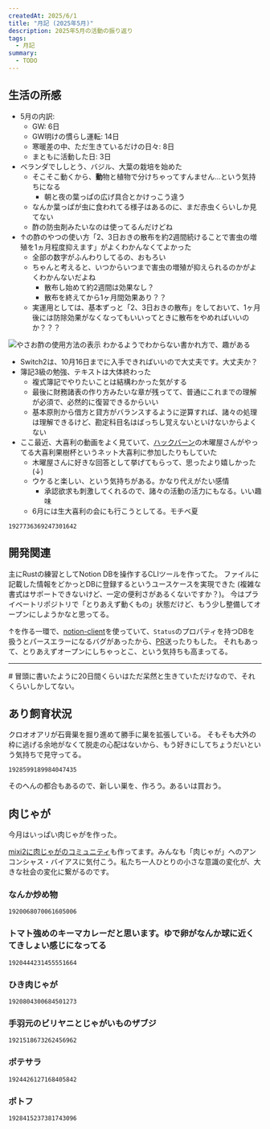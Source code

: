 ```yaml
---
createdAt: 2025/6/1
title: "月記 (2025年5月)"
description: 2025年5月の活動の振り返り
tags: 
  - 月記
summary:
  - TODO
---
```


## 生活の所感

* 5月の内訳:
  * GW: 6日
  * GW明けの慣らし運転: 14日
  * 寒暖差の中、ただ生きているだけの日々: 8日
  * まともに活動した日: 3日
* ベランダでししとう、バジル、大葉の栽培を始めた
  * そこそこ動くから、**動**物と植物で分けちゃってすんません…という気持ちになる
    * 朝と夜の葉っぱの広げ具合とかけっこう違う
  * なんか葉っぱが虫に食われてる様子はあるのに、まだ赤虫くらいしか見てない
  * 酢の防虫剤みたいなのは使ってるんだけどね
* ↑の酢のやつの使い方「2、3日おきの散布を約2週間続けることで害虫の増殖を1ヵ月程度抑えます」がよくわかんなくてよかった
  * 全部の数字がふんわりしてるの、おもろい
  * ちゃんと考えると、いつからいつまで害虫の増殖が抑えられるのかがよくわかんないだよね
    * 散布し始めて約2週間は効果なし？
    * 散布を終えてから1ヶ月間効果あり？？
  * 実運用としては、基本ずっと「2、3日おきの散布」をしておいて、1ヶ月後には防除効果がなくなってもいいってときに散布をやめればいいのか？？？

![やさお酢の使用方法の表示](/yasaosu-usage.jpg)
わかるようでわからない書かれ方で、趣がある

* Switch2は、10月16日までに入手できればいいので大丈夫です。大丈夫か？
* 簿記3級の勉強、テキストは大体終わった
  * 複式簿記でやりたいことは結構わかった気がする
  * 最後に財務諸表の作り方みたいな章が残ってて、普通にこれまでの理解が必須で、必然的に復習できるからいい
  * 基本原則から借方と貸方がバランスするように逆算すれば、諸々の処理は理解できるけど、勘定科目名はばっちし覚えないといけないからよくない
* ここ最近、大喜利の動画をよく見ていて、[ハックバーン](https://www.youtube.com/@HackBahn)の木曜屋さんがやってる大喜利果樹杯というネット大喜利に参加したりもしていた
  * 木曜屋さんに好きな回答として挙げてもらって、思ったより嬉しかった (↓)
  * ウケると楽しい、という気持ちがある。かなり代えがたい感情
    * 承認欲求も刺激してくれるので、諸々の活動の活力にもなる。いい趣味
  * 6月には生大喜利の会にも行こうとしてる。モチベ夏

```twitter
1927736369247301642
```

## 開発関連

主にRustの練習としてNotion DBを操作するCLIツールを作ってた。
ファイルに記載した情報をどかっとDBに登録するというユースケースを実現できた (複雑な書式はサポートできないけど、一定の便利さがあるくないですか？)。
今はプライベートリポジトリで「とりあえず動くもの」状態だけど、もう少し整備してオープンにしようかなと思ってる。

↑を作る一環で、[notion-client](https://crates.io/crates/notion-client)を使っていて、`Status`のプロパティを持つDBを扱うとパースエラーになるバグがあったから、[PR](https://github.com/takassh/notion-client/pull/21)送ったりもした。
それもあって、とりあえずオープンにしちゃっとこ、という気持ちも高まってる。

---

\# 冒頭に書いたように20日間くらいはただ呆然と生きていただけなので、それくらいしかしてない。

## あり飼育状況

クロオオアリが石膏巣を掘り進めて勝手に巣を拡張している。
そもそも大外の枠に逃げる余地がなくて脱走の心配はないから、もう好きにしてちょうだいという気持ちで見守ってる。

```twitter
1928599189984047435
```

そのへんの都合もあるので、新しい巣を、作ろう。あるいは買おう。

## 肉じゃが

今月はいっぱい肉じゃがを作った。

[mixi2に肉じゃがのコミュニティ](https://mixi.social/communities/4f0b258a-1e95-4f65-9c96-e5499d1ea02d?r=vrralcywrpie)も作ってます。みんなも「肉じゃが」へのアンコンシャス・バイアスに気付こう。私たち一人ひとりの小さな意識の変化が、大きな社会の変化に繋がるのです。

### なんか炒め物

```twitter
1920068070061605006
```
### トマト強めのキーマカレーだと思います。ゆで卵がなんか球に近くてきしょい感じになってる

```twitter
1920444231455551664
```
### ひき肉じゃが

```twitter
1920804300684501273
```
### 手羽元のビリヤニとじゃがいものザブジ

```twitter
1921518673262456962
```
### ポテサラ

```twitter
1924426127168405842
```
### ポトフ

```twitter
1928415237381743096
```
